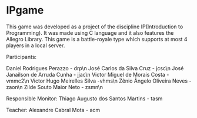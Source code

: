 # IPgame
This game was developed as a project of the discipline IP(Introduction to Programming). It was
made using C language and it also features the Allegro Library.
This game is a battle-royale type which supports at most 4 players in a local server.

Participants:

Daniel Rodrigues Perazzo - drp\n
José Carlos da Silva Cruz - jcsc\n
José Janailson de Arruda Cunha - jjac\n
Victor Miguel de Morais Costa - vmmc2\n
Victor Hugo Meirelles Silva -vhms\n
Zênio Ângelo Oliveira Neves - zaon\n
Zilde Souto Maior Neto - zsmn\n

Responsible Monitor:
Thiago Augusto dos Santos Martins - tasm

Teacher:
Alexandre Cabral Mota - acm
